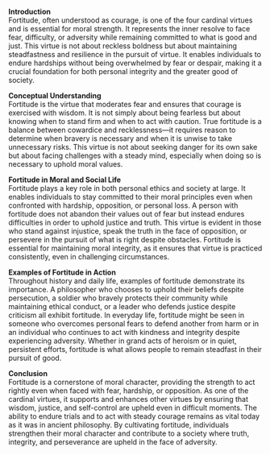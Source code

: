 **Introduction**  
Fortitude, often understood as courage, is one of the four cardinal virtues and is essential for moral strength. It represents the inner resolve to face fear, difficulty, or adversity while remaining committed to what is good and just. This virtue is not about reckless boldness but about maintaining steadfastness and resilience in the pursuit of virtue. It enables individuals to endure hardships without being overwhelmed by fear or despair, making it a crucial foundation for both personal integrity and the greater good of society.

**Conceptual Understanding**  
Fortitude is the virtue that moderates fear and ensures that courage is exercised with wisdom. It is not simply about being fearless but about knowing when to stand firm and when to act with caution. True fortitude is a balance between cowardice and recklessness—it requires reason to determine when bravery is necessary and when it is unwise to take unnecessary risks. This virtue is not about seeking danger for its own sake but about facing challenges with a steady mind, especially when doing so is necessary to uphold moral values.

**Fortitude in Moral and Social Life**  
Fortitude plays a key role in both personal ethics and society at large. It enables individuals to stay committed to their moral principles even when confronted with hardship, opposition, or personal loss. A person with fortitude does not abandon their values out of fear but instead endures difficulties in order to uphold justice and truth. This virtue is evident in those who stand against injustice, speak the truth in the face of opposition, or persevere in the pursuit of what is right despite obstacles. Fortitude is essential for maintaining moral integrity, as it ensures that virtue is practiced consistently, even in challenging circumstances.

**Examples of Fortitude in Action**  
Throughout history and daily life, examples of fortitude demonstrate its importance. A philosopher who chooses to uphold their beliefs despite persecution, a soldier who bravely protects their community while maintaining ethical conduct, or a leader who defends justice despite criticism all exhibit fortitude. In everyday life, fortitude might be seen in someone who overcomes personal fears to defend another from harm or in an individual who continues to act with kindness and integrity despite experiencing adversity. Whether in grand acts of heroism or in quiet, persistent efforts, fortitude is what allows people to remain steadfast in their pursuit of good.

**Conclusion**  
Fortitude is a cornerstone of moral character, providing the strength to act rightly even when faced with fear, hardship, or opposition. As one of the cardinal virtues, it supports and enhances other virtues by ensuring that wisdom, justice, and self-control are upheld even in difficult moments. The ability to endure trials and to act with steady courage remains as vital today as it was in ancient philosophy. By cultivating fortitude, individuals strengthen their moral character and contribute to a society where truth, integrity, and perseverance are upheld in the face of adversity.
